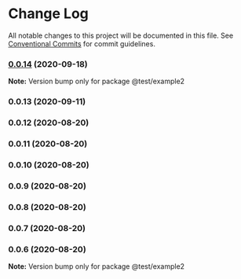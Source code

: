 # Change Log

All notable changes to this project will be documented in this file.
See [Conventional Commits](https://conventionalcommits.org) for commit guidelines.

### [0.0.14](http://github.com/MXFlutter/mxflutter-js/compare/@test/example2@0.0.13...@test/example2@0.0.14) (2020-09-18)

**Note:** Version bump only for package @test/example2





### 0.0.13 (2020-09-11)

### 0.0.12 (2020-08-20)

### 0.0.11 (2020-08-20)

### 0.0.10 (2020-08-20)

### 0.0.9 (2020-08-20)

### 0.0.8 (2020-08-20)

### 0.0.7 (2020-08-20)

### 0.0.6 (2020-08-20)

**Note:** Version bump only for package @test/example2
